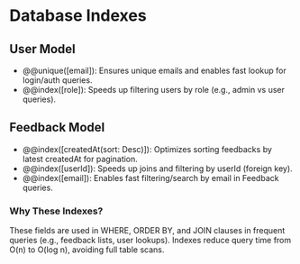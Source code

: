 # Database Indexes
## User Model
- @@unique([email]): Ensures unique emails and enables fast lookup for login/auth queries.
- @@index([role]): Speeds up filtering users by role (e.g., admin vs user queries).
## Feedback Model
- @@index([createdAt(sort: Desc)]): Optimizes sorting feedbacks by latest createdAt for pagination.
- @@index([userId]): Speeds up joins and filtering by userId (foreign key).
- @@index([email]): Enables fast filtering/search by email in Feedback queries.
### Why These Indexes?
These fields are used in WHERE, ORDER BY, and JOIN clauses in frequent queries (e.g., feedback lists, user lookups). Indexes reduce query time from O(n) to O(log n), avoiding full table scans.